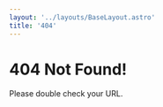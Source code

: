 ```yaml
---
layout: '../layouts/BaseLayout.astro'
title: '404'
---
```


# 404 Not Found!

Please double check your URL.
